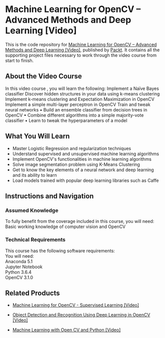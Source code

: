 # Machine Learning for OpenCV – Advanced Methods and Deep Learning [Video]
This is the code repository for [Machine Learning for OpenCV – Advanced Methods and Deep Learning [Video]](https://www.packtpub.com/big-data-and-business-intelligence/machine-learning-opencv-–-advanced-methods-and-deep-learning-vide?utm_source=github&utm_medium=repository&utm_campaign=9781789340525), published by [Packt](https://www.packtpub.com/?utm_source=github). It contains all the supporting project files necessary to work through the video course from start to finish.
## About the Video Course
In this video course , you will learn the following:
Implement a Naïve Bayes classifier
Discover hidden structures in your data using k-means clustering
Implement k-means clustering and Expectation Maximization in OpenCV
Implement a simple multi-layer perceptron in OpenCV
Train and tweak neural networks
•	Build an ensemble classifier from decision trees in OpenCV
•	Combine different algorithms into a simple majority-vote classifier
•	Learn to tweak the hyperparameters of a model

<H2>What You Will Learn</H2>
<DIV class=book-info-will-learn-text>
<UL>
<LI>Master Logistic Regression and regularization techniques&nbsp; 
<LI>Understand supervised and unsupervised machine learning algorithms 
<LI>Implement OpenCV's functionalities in machine learning algorithms 
<LI>Solve image segmentation problem using K-Means Clustering 
<LI>Get to know the key elements of a neural network and deep learning and its ability to learn 
<LI>Load models trained with popular deep learning libraries such as Caffe </LI></UL></DIV>

## Instructions and Navigation
### Assumed Knowledge
To fully benefit from the coverage included in this course, you will need:<br/>
Basic working knowledge of computer vision and OpenCV 
### Technical Requirements
This course has the following software requirements:<br/>
You will need:<br/>
Anaconda 5.1<br/>
Jupyter Notebook<br/>
Python 3.6.4<br/>
OpenCV 3.1.0<br/>



## Related Products
* [Machine Learning for OpenCV - Supervised Learning [Video]](https://www.packtpub.com/big-data-and-business-intelligence/machine-learning-opencv-supervised-learning-video?utm_source=github&utm_medium=repository&utm_campaign=9781789347357)

* [Object Detection and Recognition Using Deep Learning in OpenCV [Video]](https://www.packtpub.com/application-development/object-detection-and-recognition-using-deep-learning-opencv-video?utm_source=github&utm_medium=repository&utm_campaign=9781788474368)

* [Machine Learning with Open CV and Python [Video]](https://www.packtpub.com/big-data-and-business-intelligence/machine-learning-open-cv-and-python-video?utm_source=github&utm_medium=repository&utm_campaign=9781787128644)

